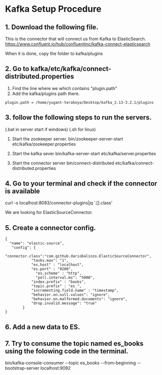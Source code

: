# Kafka Setup Procedure
## 1. Download the following file. 
This is the connector that will connect us from Kafka to ElasticSearch.
https://www.confluent.io/hub/confluentinc/kafka-connect-elasticsearch

When it is done, copy the folder to kafka/plugins 

## 2. Go to kafka/etc/kafka/connect-distributed.properties
1. Find the line where we which contains "plugin.path"
2. Add the kafka/plugins path there. 
```
plugin.path = /home/yugant-terakoya/Desktop/kafka_2.13-3.2.1/plugins
```

## 3. follow the following steps to run the servers.
(.bat in server start if windows)
(.sh for linux)

1. Start the zookeeper server. 
bin/zookeeper-server-start etc/kafka/zookeeper.properties 

2. Start the kafka sever
bin/kafka-server-start etc/kafka/server.properties

3. Start the connector server
bin/connect-distributed etc/kafka/connect-distributed.properties

## 4. Go to your terminal and check if the connector is available
curl -s localhost:8083/connector-plugins|jq '.[].class'

We are looking for ElasticSourceConnector.


## 5. Create a connector config.
```
{       
  "name": "elastic-source",
   "config": {
            "connector.class":"com.github.dariobalinzo.ElasticSourceConnector",
            "tasks.max": "1",
            "es.host" : "localhost",
            "es.port" : "9200",
	          "es.scheme" : "http",
	          "poll.interval.ms": "5000",
            "index.prefix" : "books",
            "topic.prefix" : "es_",
            "incrementing.field.name" : "timestamp",
            "behavior.on.null.values": "ignore",
            "behavior.on.malformed.documents": "ignore",
            "drop.invalid.message": "true"
        }
}

```

## 6. Add a new data to ES.

## 7. Try to consume the topic named es_books using the folowing code in the terminal. 
bin/kafka-console-consumer --topic es_books --from-beginning --bootstrap-server localhost:9092

